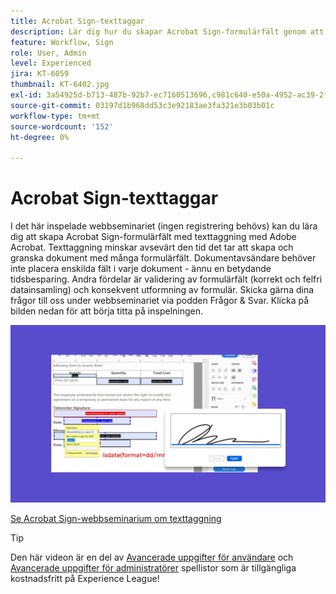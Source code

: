 ```yaml
---
title: Acrobat Sign-texttaggar
description: Lär dig hur du skapar Acrobat Sign-formulärfält genom att texttagga med Adobe Acrobat
feature: Workflow, Sign
role: User, Admin
level: Experienced
jira: KT-6059
thumbnail: KT-6402.jpg
exl-id: 3a54925d-b713-487b-92b7-ec7160513696,c981c640-e50a-4952-ac39-2f90d6d0cf08
source-git-commit: 03197d1b968dd53c3e92183ae3fa321e3b03b01c
workflow-type: tm+mt
source-wordcount: '152'
ht-degree: 0%

---
```


# Acrobat Sign-texttaggar

I det här inspelade webbseminariet (ingen registrering behövs) kan du lära dig att skapa Acrobat Sign-formulärfält med texttaggning med Adobe Acrobat. Texttaggning minskar avsevärt den tid det tar att skapa och granska dokument med många formulärfält. Dokumentavsändare behöver inte placera enskilda fält i varje dokument - ännu en betydande tidsbesparing. Andra fördelar är validering av formulärfält (korrekt och felfri datainsamling) och konsekvent utformning av formulär. Skicka gärna dina frågor till oss under webbseminariet via podden Frågor &amp; Svar. Klicka på bilden nedan för att börja titta på inspelningen.

[![Titta på session](../assets/tagging.png)](https://event.on24.com/wcc/r/2338276/415BE4603F60A61A546C0A91528B444F)

[Se Acrobat Sign-webbseminarium om texttaggning](https://event.on24.com/wcc/r/2338276/415BE4603F60A61A546C0A91528B444F)

>[!TIP]
>
>Den här videon är en del av [Avancerade uppgifter för användare](https://experienceleague.adobe.com/sv/playlists/acrobat-sign-get-started-business-users) och [Avancerade uppgifter för administratörer](https://experienceleague.adobe.com/sv/playlists/acrobat-sign-perform-advanced-tasks-administrators) spellistor som är tillgängliga kostnadsfritt på Experience League!

